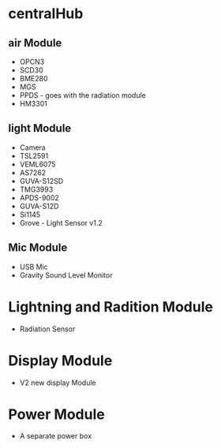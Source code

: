 # centralHub
## air Module 
 - OPCN3
 - SCD30
 - BME280 
 - MGS
 - PPDS - goes with the radiation module 
 - HM3301 

## light Module 
- Camera 
- TSL2591
- VEML6075
- AS7262
- GUVA-S12SD
- TMG3993
- APDS-9002
- GUVA-S12D
- Si1145
- Grove - Light Sensor v1.2

## Mic Module 
- USB Mic 
- Gravity Sound Level Monitor 

# Lightning and Radition Module
- Radiation Sensor 

# Display Module 
- V2 new display Module 

# Power Module 
- A separate power box 
